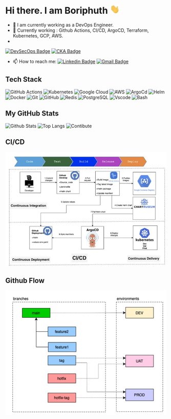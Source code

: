 # Hi there. I am Boriphuth <img src="https://raw.githubusercontent.com/safe2008/safe2008/main/wave.gif" width="30px">

- 🔭 I am currently working as a DevOps Engineer.
- 🌱 Currently working : Github Actions, CI/CD, ArgoCD, Terraform, Kubernetes, GCP, AWS.
- 
[![DevSecOps Badge](https://images.credly.com/size/340x340/images/80b1fe49-18c8-48a1-8f38-1ebe37601a07/Certified_DevSecOps_Professional__CDP_.png)](https://www.credly.com/badges/0d223ed1-2c3b-467a-8daf-bd87aed061c5/public_url)
[![CKA Badge](https://images.credly.com/size/340x340/images/8b8ed108-e77d-4396-ac59-2504583b9d54/cka_from_cncfsite__281_29.png)](https://www.credly.com/badges/d48e3284-8087-4201-8ea7-3dc127663a39)

- 📫 How to reach me: 
[![Linkedin Badge](https://img.shields.io/badge/LinkedIn-0077B5?style=for-the-badge&logo=linkedin&logoColor=white&link=https://www.linkedin.com/in/boriphuth-saensukphattraka/)](https://www.linkedin.com/in/boriphuth-saensukphattraka/)
[![Gmail Badge](https://img.shields.io/badge/Gmail-D14836?style=for-the-badge&logo=gmail&logoColor=white&link=mailto:boriphuth.sa@gmail.com)](mailto:boriphuth.sa@gmail.com)

## Tech Stack

![GitHub Actions](https://img.shields.io/badge/githubactions-%232671E5.svg?style=for-the-badge&logo=githubactions&logoColor=white)
![Kubernetes](https://img.shields.io/badge/kubernetes-%23326ce5.svg?style=for-the-badge&logo=kubernetes&logoColor=white)
![Google Cloud](https://img.shields.io/badge/GoogleCloud-%234285F4.svg?style=for-the-badge&logo=google-cloud&logoColor=white)
![AWS](https://img.shields.io/badge/AWS-%23FF9900.svg?style=for-the-badge&logo=amazon-aws&logoColor=white)
![ArgoCd](https://img.shields.io/badge/Tools-ArgoCD-informational?style=for-the-badge&logo=ArgoCDlogoColor=white)
![Helm](https://img.shields.io/badge/Tools-Helm-informational?style=for-the-badge&logo=HelmlogoColor=white)
![Docker](https://img.shields.io/badge/Tools-Docker-46a2f1?style=for-the-badge&logo=docker&logoColor=white)
![Git](https://img.shields.io/badge/Tools-Git-F05032?style=for-the-badge&logo=git&logoColor=white)
![GitHub](https://img.shields.io/badge/Tools-GitHub-181717?style=for-the-badge&logo=github)
![Redis](https://img.shields.io/badge/Tools-Redis-red?style=for-the-badge&logo=Redis&logoColor=white)
![PostgreSQL](https://img.shields.io/badge/Tools-PostgreSQL-336791?style=for-the-badge&logo=postgresql&logoColor=white)
![Vscode](https://img.shields.io/badge/Editor-VsCode-informational?style=for-the-badge&logo=VsCodelogoColor=white)
![Bash](https://img.shields.io/badge/Shell-Bash-informational?style=for-the-badge&logo=gnu-bash&logoColor=white)

## My GitHub Stats

![Github Stats](https://github-readme-stats.vercel.app/api?username=safe2008&count_private=true&show_icons=true&include_all_commits=true)
![Top Langs](https://github-readme-stats.vercel.app/api/top-langs/?username=safe2008&hide=TeX&layout=compact)
![Contibute](https://github-readme-streak-stats.herokuapp.com/?user=safe2008&theme=light)

## CI/CD
<img src="https://raw.githubusercontent.com/safe2008/safe2008/main/CI_CD.png">

## Github Flow
<img src="https://raw.githubusercontent.com/safe2008/safe2008/main/github-flow.png">
